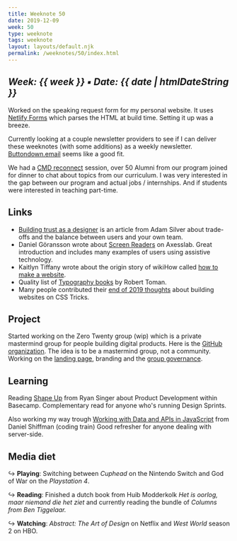 ```yaml
---
title: Weeknote 50
date: 2019-12-09
week: 50
type: weeknote
tags: weeknote
layout: layouts/default.njk
permalink: /weeknotes/50/index.html
---
```


*Week: {{ week }} ▪ Date: {{ date | htmlDateString }}*
---

Worked on the speaking request form for my personal website. It uses [Netlify Forms][forms] which parses the HTML at build time. Setting it up was a breeze.

Currently looking at a couple newsletter providers to see if I can deliver these weeknotes (with some additions) as a weekly newsletter. [Buttondown.email][buttondown] seems like a good fit.

We had a [CMD reconnect][reconnect] session, over 50 Alumni from our program joined for dinner to chat about topics from our curriculum. I was very interested in the gap between our program and actual jobs / internships. And if students were interested in teaching part-time.

## Links

* [Building trust as a designer][trust] is an article from Adam Silver about trade-offs and the balance between users and your own team.
* Daniel Göransson wrote about [Screen Readers][screen] on Axesslab. Great introduction and includes many examples of users using assistive technology.
* Kaitlyn Tiffany wrote about the origin story of wikiHow called [how to make a website][wikihow].
* Quality list of [Typography books][typography] by Robert Toman.
* Many people contributed their [end of 2019 thoughts][css] about building websites on CSS Tricks.


## Project

Started working on the Zero Twenty group (wip) which is a private mastermind group for people building digital products. Here is the [GitHub organization][zerotwenty]. The idea is to be a mastermind group, not a community. Working on the [landing page][landing], branding and the [group governance][governance].

## Learning

Reading [Shape Up][shape] from Ryan Singer about Product Development within Basecamp. Complementary read for anyone who's running Design Sprints.

Also working my way trough [Working with Data and APIs in JavaScript][api] from Daniel Shiffman (coding train) Good refresher for anyone dealing with server-side.

## Media diet

↪ **Playing**: Switching between *Cuphead* on the Nintendo Switch and God of War on the *Playstation 4*.

↪ **Reading**: Finished a dutch book from Huib Modderkolk *Het is oorlog, maar niemand die het ziet* and currently reading the bundle of *Columns from Ben Tiggelaar.*

↪ **Watching**: *Abstract: The Art of Design* on Netflix and *West World* season 2 on HBO.

[forms]: https://www.netlify.com/products/forms/
[updates]: https://www.dandevri.es/updates/
[buttondown]: https://buttondown.email/
[zerotwenty]: https://github.com/zerotwenty-club
[landing]: https://github.com/zerotwenty-club
[governance]: https://github.com/zerotwenty-club/group-governance
[reconnect]: https://www.eventbrite.nl/e/tickets-cmd-reconnect-1-82603436101
[trust]: https://adamsilver.io/articles/building-trust-as-a-designer/
[screen]: https://axesslab.com/what-is-a-screen-reader/
[wikihow]: https://www.theatlantic.com/technology/archive/2019/11/wikihow-history-founder-jack-herrick-good-internet/601627/
[typography]: https://sidebearings.com/books/
[css]: https://css-tricks.com/category/2019-end-of-year-thoughts/
[shape]: https://basecamp.com/shapeup
[api]: https://www.youtube.com/playlist?list=PLRqwX-V7Uu6YxDKpFzf_2D84p0cyk4T7X
